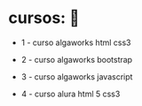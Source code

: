 # cursos: :bookmark:
- 1 - curso algaworks html css3 

- 2 - curso algaworks bootstrap 


- 3 - curso algaworks javascript 


- 4 - curso alura html 5 css3